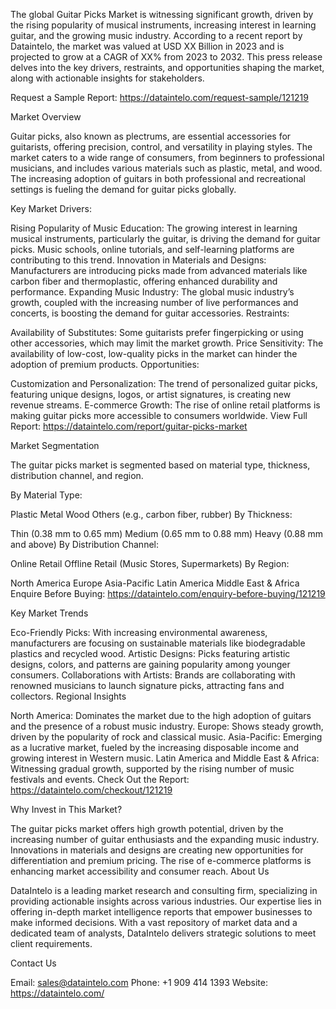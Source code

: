 The global Guitar Picks Market is witnessing significant growth, driven by the rising popularity of musical instruments, increasing interest in learning guitar, and the growing music industry. According to a recent report by Dataintelo, the market was valued at USD XX Billion in 2023 and is projected to grow at a CAGR of XX% from 2023 to 2032. This press release delves into the key drivers, restraints, and opportunities shaping the market, along with actionable insights for stakeholders.

Request a Sample Report: https://dataintelo.com/request-sample/121219

Market Overview

Guitar picks, also known as plectrums, are essential accessories for guitarists, offering precision, control, and versatility in playing styles. The market caters to a wide range of consumers, from beginners to professional musicians, and includes various materials such as plastic, metal, and wood. The increasing adoption of guitars in both professional and recreational settings is fueling the demand for guitar picks globally.

Key Market Drivers:

Rising Popularity of Music Education: The growing interest in learning musical instruments, particularly the guitar, is driving the demand for guitar picks. Music schools, online tutorials, and self-learning platforms are contributing to this trend.
Innovation in Materials and Designs: Manufacturers are introducing picks made from advanced materials like carbon fiber and thermoplastic, offering enhanced durability and performance.
Expanding Music Industry: The global music industry’s growth, coupled with the increasing number of live performances and concerts, is boosting the demand for guitar accessories.
Restraints:

Availability of Substitutes: Some guitarists prefer fingerpicking or using other accessories, which may limit the market growth.
Price Sensitivity: The availability of low-cost, low-quality picks in the market can hinder the adoption of premium products.
Opportunities:

Customization and Personalization: The trend of personalized guitar picks, featuring unique designs, logos, or artist signatures, is creating new revenue streams.
E-commerce Growth: The rise of online retail platforms is making guitar picks more accessible to consumers worldwide.
View Full Report: https://dataintelo.com/report/guitar-picks-market

Market Segmentation

The guitar picks market is segmented based on material type, thickness, distribution channel, and region.

By Material Type:

Plastic
Metal
Wood
Others (e.g., carbon fiber, rubber)
By Thickness:

Thin (0.38 mm to 0.65 mm)
Medium (0.65 mm to 0.88 mm)
Heavy (0.88 mm and above)
By Distribution Channel:

Online Retail
Offline Retail (Music Stores, Supermarkets)
By Region:

North America
Europe
Asia-Pacific
Latin America
Middle East & Africa
Enquire Before Buying: https://dataintelo.com/enquiry-before-buying/121219

Key Market Trends

Eco-Friendly Picks: With increasing environmental awareness, manufacturers are focusing on sustainable materials like biodegradable plastics and recycled wood.
Artistic Designs: Picks featuring artistic designs, colors, and patterns are gaining popularity among younger consumers.
Collaborations with Artists: Brands are collaborating with renowned musicians to launch signature picks, attracting fans and collectors.
Regional Insights

North America: Dominates the market due to the high adoption of guitars and the presence of a robust music industry.
Europe: Shows steady growth, driven by the popularity of rock and classical music.
Asia-Pacific: Emerging as a lucrative market, fueled by the increasing disposable income and growing interest in Western music.
Latin America and Middle East & Africa: Witnessing gradual growth, supported by the rising number of music festivals and events.
Check Out the Report: https://dataintelo.com/checkout/121219

Why Invest in This Market?

The guitar picks market offers high growth potential, driven by the increasing number of guitar enthusiasts and the expanding music industry.
Innovations in materials and designs are creating new opportunities for differentiation and premium pricing.
The rise of e-commerce platforms is enhancing market accessibility and consumer reach.
About Us

DataIntelo is a leading market research and consulting firm, specializing in providing actionable insights across various industries. Our expertise lies in offering in-depth market intelligence reports that empower businesses to make informed decisions. With a vast repository of market data and a dedicated team of analysts, DataIntelo delivers strategic solutions to meet client requirements.

Contact Us

Email: sales@dataintelo.com
Phone: +1 909 414 1393
Website: https://dataintelo.com/
